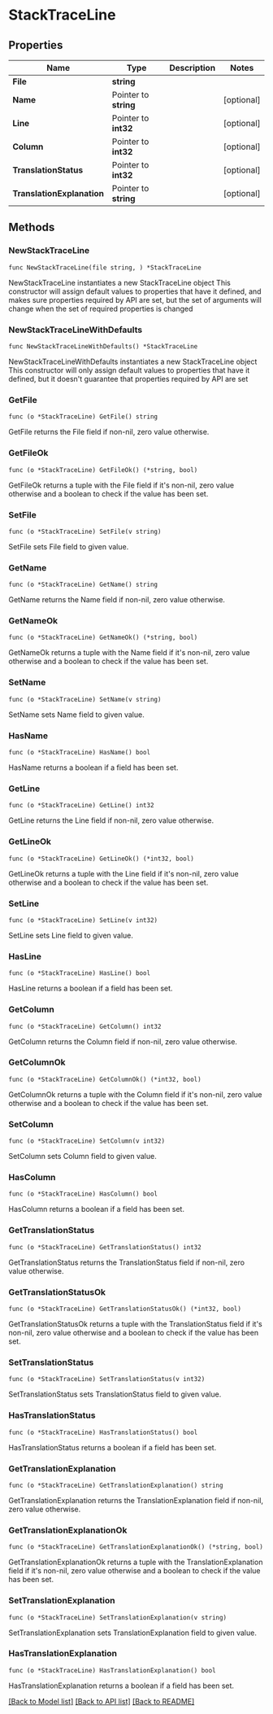 # StackTraceLine

## Properties

Name | Type | Description | Notes
------------ | ------------- | ------------- | -------------
**File** | **string** |  | 
**Name** | Pointer to **string** |  | [optional] 
**Line** | Pointer to **int32** |  | [optional] 
**Column** | Pointer to **int32** |  | [optional] 
**TranslationStatus** | Pointer to **int32** |  | [optional] 
**TranslationExplanation** | Pointer to **string** |  | [optional] 

## Methods

### NewStackTraceLine

`func NewStackTraceLine(file string, ) *StackTraceLine`

NewStackTraceLine instantiates a new StackTraceLine object
This constructor will assign default values to properties that have it defined,
and makes sure properties required by API are set, but the set of arguments
will change when the set of required properties is changed

### NewStackTraceLineWithDefaults

`func NewStackTraceLineWithDefaults() *StackTraceLine`

NewStackTraceLineWithDefaults instantiates a new StackTraceLine object
This constructor will only assign default values to properties that have it defined,
but it doesn't guarantee that properties required by API are set

### GetFile

`func (o *StackTraceLine) GetFile() string`

GetFile returns the File field if non-nil, zero value otherwise.

### GetFileOk

`func (o *StackTraceLine) GetFileOk() (*string, bool)`

GetFileOk returns a tuple with the File field if it's non-nil, zero value otherwise
and a boolean to check if the value has been set.

### SetFile

`func (o *StackTraceLine) SetFile(v string)`

SetFile sets File field to given value.


### GetName

`func (o *StackTraceLine) GetName() string`

GetName returns the Name field if non-nil, zero value otherwise.

### GetNameOk

`func (o *StackTraceLine) GetNameOk() (*string, bool)`

GetNameOk returns a tuple with the Name field if it's non-nil, zero value otherwise
and a boolean to check if the value has been set.

### SetName

`func (o *StackTraceLine) SetName(v string)`

SetName sets Name field to given value.

### HasName

`func (o *StackTraceLine) HasName() bool`

HasName returns a boolean if a field has been set.

### GetLine

`func (o *StackTraceLine) GetLine() int32`

GetLine returns the Line field if non-nil, zero value otherwise.

### GetLineOk

`func (o *StackTraceLine) GetLineOk() (*int32, bool)`

GetLineOk returns a tuple with the Line field if it's non-nil, zero value otherwise
and a boolean to check if the value has been set.

### SetLine

`func (o *StackTraceLine) SetLine(v int32)`

SetLine sets Line field to given value.

### HasLine

`func (o *StackTraceLine) HasLine() bool`

HasLine returns a boolean if a field has been set.

### GetColumn

`func (o *StackTraceLine) GetColumn() int32`

GetColumn returns the Column field if non-nil, zero value otherwise.

### GetColumnOk

`func (o *StackTraceLine) GetColumnOk() (*int32, bool)`

GetColumnOk returns a tuple with the Column field if it's non-nil, zero value otherwise
and a boolean to check if the value has been set.

### SetColumn

`func (o *StackTraceLine) SetColumn(v int32)`

SetColumn sets Column field to given value.

### HasColumn

`func (o *StackTraceLine) HasColumn() bool`

HasColumn returns a boolean if a field has been set.

### GetTranslationStatus

`func (o *StackTraceLine) GetTranslationStatus() int32`

GetTranslationStatus returns the TranslationStatus field if non-nil, zero value otherwise.

### GetTranslationStatusOk

`func (o *StackTraceLine) GetTranslationStatusOk() (*int32, bool)`

GetTranslationStatusOk returns a tuple with the TranslationStatus field if it's non-nil, zero value otherwise
and a boolean to check if the value has been set.

### SetTranslationStatus

`func (o *StackTraceLine) SetTranslationStatus(v int32)`

SetTranslationStatus sets TranslationStatus field to given value.

### HasTranslationStatus

`func (o *StackTraceLine) HasTranslationStatus() bool`

HasTranslationStatus returns a boolean if a field has been set.

### GetTranslationExplanation

`func (o *StackTraceLine) GetTranslationExplanation() string`

GetTranslationExplanation returns the TranslationExplanation field if non-nil, zero value otherwise.

### GetTranslationExplanationOk

`func (o *StackTraceLine) GetTranslationExplanationOk() (*string, bool)`

GetTranslationExplanationOk returns a tuple with the TranslationExplanation field if it's non-nil, zero value otherwise
and a boolean to check if the value has been set.

### SetTranslationExplanation

`func (o *StackTraceLine) SetTranslationExplanation(v string)`

SetTranslationExplanation sets TranslationExplanation field to given value.

### HasTranslationExplanation

`func (o *StackTraceLine) HasTranslationExplanation() bool`

HasTranslationExplanation returns a boolean if a field has been set.


[[Back to Model list]](../README.md#documentation-for-models) [[Back to API list]](../README.md#documentation-for-api-endpoints) [[Back to README]](../README.md)


